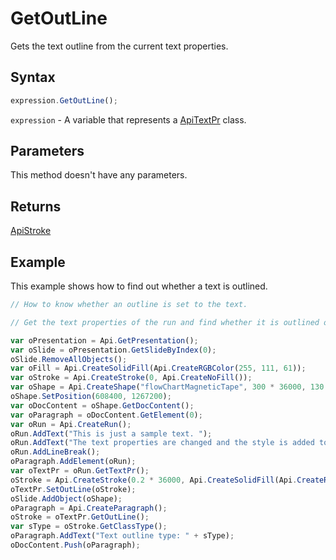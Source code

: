 # GetOutLine

Gets the text outline from the current text properties.

## Syntax

```javascript
expression.GetOutLine();
```

`expression` - A variable that represents a [ApiTextPr](../ApiTextPr.md) class.

## Parameters

This method doesn't have any parameters.

## Returns

[ApiStroke](../../ApiStroke/ApiStroke.md)

## Example

This example shows how to find out whether a text is outlined.

```javascript editor-pptx
// How to know whether an outline is set to the text.

// Get the text properties of the run and find whether it is outlined or not.

var oPresentation = Api.GetPresentation();
var oSlide = oPresentation.GetSlideByIndex(0);
oSlide.RemoveAllObjects();
var oFill = Api.CreateSolidFill(Api.CreateRGBColor(255, 111, 61));
var oStroke = Api.CreateStroke(0, Api.CreateNoFill());
var oShape = Api.CreateShape("flowChartMagneticTape", 300 * 36000, 130 * 36000, oFill, oStroke);
oShape.SetPosition(608400, 1267200);
var oDocContent = oShape.GetDocContent();
var oParagraph = oDocContent.GetElement(0);
var oRun = Api.CreateRun();
oRun.AddText("This is just a sample text. ");
oRun.AddText("The text properties are changed and the style is added to the paragraph. ");
oRun.AddLineBreak();
oParagraph.AddElement(oRun);
var oTextPr = oRun.GetTextPr();
oStroke = Api.CreateStroke(0.2 * 36000, Api.CreateSolidFill(Api.CreateRGBColor(51, 51, 51)));
oTextPr.SetOutLine(oStroke);
oSlide.AddObject(oShape);
oParagraph = Api.CreateParagraph();
oStroke = oTextPr.GetOutLine();
var sType = oStroke.GetClassType();
oParagraph.AddText("Text outline type: " + sType);
oDocContent.Push(oParagraph);
```

